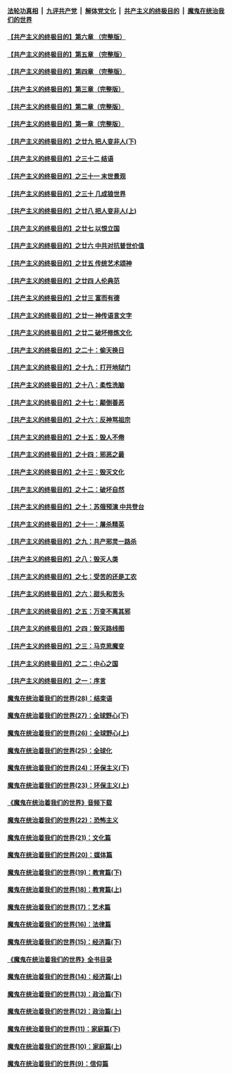 

####  [法轮功真相](../../../../basic/blob/master/README.md?t=05291601) &nbsp;|&nbsp; [九评共产党](../../../../9ping.md/blob/master/README.md?t=05291601) &nbsp;|&nbsp; [解体党文化](../../../../jtdwh.md/blob/master/README.md?t=05291601)  &nbsp;|&nbsp; [共产主义的终极目的](../../../../gczydzjmd.md/blob/master/README.md?t=05291601) &nbsp;|&nbsp; [魔鬼在统治我们的世界](../../../../mgztzwmdsj.md/blob/master/README.md?t=05291601) 

#### [【共产主义的终极目的】第六章 （完整版）](../pages/nsc422/n11428913.md?t=05291601) 

#### [【共产主义的终极目的】第五章 （完整版）](../pages/nsc422/n11428912.md?t=05291601) 

#### [【共产主义的终极目的】第四章 （完整版）](../pages/nsc422/n11428907.md?t=05291601) 

#### [【共产主义的终极目的】第三章（完整版）](../pages/nsc422/n11428848.md?t=05291601) 

#### [【共产主义的终极目的】第二章（完整版）](../pages/nsc422/n11428831.md?t=05291601) 

#### [【共产主义的终极目的】第一章（完整版）](../pages/nsc422/n11417651.md?t=05291601) 

#### [【共产主义的终极目的】之廿九 把人变非人(下)](../pages/nsc422/n11344140.md?t=05291601) 

#### [【共产主义的终极目的】之三十二 结语](../pages/nsc422/n11360535.md?t=05291601) 

#### [【共产主义的终极目的】之三十一 末世景观](../pages/nsc422/n11351129.md?t=05291601) 

#### [【共产主义的终极目的】之三十 几成狼世界](../pages/nsc422/n11348280.md?t=05291601) 

#### [【共产主义的终极目的】之廿八 把人变非人(上)](../pages/nsc422/n11340492.md?t=05291601) 

#### [【共产主义的终极目的】之廿七 以恨立国](../pages/nsc422/n11336944.md?t=05291601) 

#### [【共产主义的终极目的】之廿六 中共对抗普世价值](../pages/nsc422/n11324785.md?t=05291601) 

#### [【共产主义的终极目的】之廿五 传统艺术颂神](../pages/nsc422/n11296396.md?t=05291601) 

#### [【共产主义的终极目的】之廿四 人伦典范](../pages/nsc422/n11296397.md?t=05291601) 

#### [【共产主义的终极目的】之廿三 富而有德](../pages/nsc422/n11283598.md?t=05291601) 

#### [【共产主义的终极目的】之廿一 神传语言文字](../pages/nsc422/n11263265.md?t=05291601) 

#### [【共产主义的终极目的】之廿二 破坏修炼文化](../pages/nsc422/n11245728.md?t=05291601) 

#### [【共产主义的终极目的】之二十：偷天换日](../pages/nsc422/n11238846.md?t=05291601) 

#### [【共产主义的终极目的】之十九：打开地狱门](../pages/nsc422/n11206376.md?t=05291601) 

#### [【共产主义的终极目的】之十八：柔性洗脑](../pages/nsc422/n11199994.md?t=05291601) 

#### [【共产主义的终极目的】之十七：颠倒善恶](../pages/nsc422/n11179782.md?t=05291601) 

#### [【共产主义的终极目的】之十六：反神骂祖宗](../pages/nsc422/n11166798.md?t=05291601) 

#### [【共产主义的终极目的】之十五：毁人不倦](../pages/nsc422/n11166792.md?t=05291601) 

#### [【共产主义的终极目的】之十四：邪恶之最](../pages/nsc422/n11150249.md?t=05291601) 

#### [【共产主义的终极目的】之十三：毁灭文化](../pages/nsc422/n11135227.md?t=05291601) 

#### [【共产主义的终极目的】之十二：破坏自然](../pages/nsc422/n11135214.md?t=05291601) 

#### [【共产主义的终极目的】之十：苏俄预演 中共登台](../pages/nsc422/n11118424.md?t=05291601) 

#### [【共产主义的终极目的】之十一：屠杀精英](../pages/nsc422/n11118442.md?t=05291601) 

#### [【共产主义的终极目的】之九：共产邪灵一路杀](../pages/nsc422/n11114139.md?t=05291601) 

#### [【共产主义的终极目的】之八：毁灭人类](../pages/nsc422/n11108503.md?t=05291601) 

#### [【共产主义的终极目的】之七：受苦的还是工农](../pages/nsc422/n11101809.md?t=05291601) 

#### [【共产主义的终极目的】之六：甜头和苦头](../pages/nsc422/n11096971.md?t=05291601) 

#### [【共产主义的终极目的】之五：万变不离其邪](../pages/nsc422/n11091285.md?t=05291601) 

#### [【共产主义的终极目的】之四：毁灭路线图](../pages/nsc422/n11086284.md?t=05291601) 

#### [【共产主义的终极目的】之三：马克思魔变](../pages/nsc422/n11061941.md?t=05291601) 

#### [【共产主义的终极目的】之二：中心之国](../pages/nsc422/n11047728.md?t=05291601) 

#### [【共产主义的终极目的】之一：序言](../pages/nsc422/n11086077.md?t=05291601) 

#### [魔鬼在统治着我们的世界(28)：结束语](../pages/nsc422/n10936246.md?t=05291601) 

#### [魔鬼在统治着我们的世界(27)：全球野心(下)](../pages/nsc422/n10928319.md?t=05291601) 

#### [魔鬼在统治着我们的世界(26)：全球野心(上)](../pages/nsc422/n10900318.md?t=05291601) 

#### [魔鬼在统治着我们的世界(25)：全球化](../pages/nsc422/n10788205.md?t=05291601) 

#### [魔鬼在统治着我们的世界(24)：环保主义(下)](../pages/nsc422/n10695307.md?t=05291601) 

#### [魔鬼在统治着我们的世界(23)：环保主义(上)](../pages/nsc422/n10688613.md?t=05291601) 

#### [《魔鬼在统治着我们的世界》音频下载](../pages/nsc422/n10635553.md?t=05291601) 

#### [魔鬼在统治着我们的世界(22)：恐怖主义](../pages/nsc422/n10614727.md?t=05291601) 

#### [魔鬼在统治着我们的世界(21)：文化篇](../pages/nsc422/n10597706.md?t=05291601) 

#### [魔鬼在统治着我们的世界(20)：媒体篇](../pages/nsc422/n10586579.md?t=05291601) 

#### [魔鬼在统治着我们的世界(19)：教育篇(下)](../pages/nsc422/n10564808.md?t=05291601) 

#### [魔鬼在统治着我们的世界(18)：教育篇(上)](../pages/nsc422/n10526970.md?t=05291601) 

#### [魔鬼在统治着我们的世界(17)：艺术篇](../pages/nsc422/n10499093.md?t=05291601) 

#### [魔鬼在统治着我们的世界(16)：法律篇](../pages/nsc422/n10485969.md?t=05291601) 

#### [魔鬼在统治着我们的世界(15)：经济篇(下)](../pages/nsc422/n10469975.md?t=05291601) 

#### [《魔鬼在统治着我们的世界》全书目录](../pages/nsc422/n10464261.md?t=05291601) 

#### [魔鬼在统治着我们的世界(14)：经济篇(上)](../pages/nsc422/n10457370.md?t=05291601) 

#### [魔鬼在统治着我们的世界(13)：政治篇(下)](../pages/nsc422/n10448270.md?t=05291601) 

#### [魔鬼在统治着我们的世界(12)：政治篇(上)](../pages/nsc422/n10444576.md?t=05291601) 

#### [魔鬼在统治着我们的世界(11)：家庭篇(下)](../pages/nsc422/n10440961.md?t=05291601) 

#### [魔鬼在统治着我们的世界(10)：家庭篇(上)](../pages/nsc422/n10435448.md?t=05291601) 

#### [魔鬼在统治着我们的世界(9)：信仰篇](../pages/nsc422/n10432159.md?t=05291601) 

